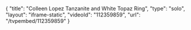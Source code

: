 {
    "title": "Colleen Lopez Tanzanite and White Topaz Ring",
    "type": "solo",
    "layout": "iframe-static",
    "videoId": "112359859",
    "url": "\/tvpembed\/112359859"
}
